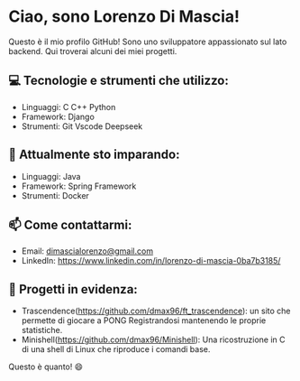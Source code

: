 # Ciao, sono Lorenzo Di Mascia!

Questo è il mio profilo GitHub! Sono uno sviluppatore appassionato sul lato backend. Qui troverai alcuni dei miei progetti.

## 💻 Tecnologie e strumenti che utilizzo:
- Linguaggi: C C++ Python 
- Framework: Django
- Strumenti: Git Vscode Deepseek

## 🌱 Attualmente sto imparando:
- Linguaggi: Java
- Framework: Spring Framework
- Strumenti: Docker

## 📫 Come contattarmi:
- Email: dimascialorenzo@gmail.com
- LinkedIn: https://www.linkedin.com/in/lorenzo-di-mascia-0ba7b3185/

## 🚀 Progetti in evidenza:
- Trascendence(https://github.com/dmax96/ft_trascendence): un sito che permette di giocare a PONG Registrandosi mantenendo le proprie statistiche.
- Minishell(https://github.com/dmax96/Minishell): Una ricostruzione in C di una shell di Linux che riproduce i comandi base.

Questo è quanto! 😄
